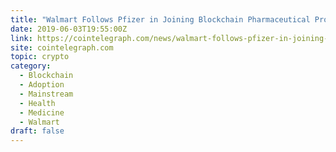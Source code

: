 ```yaml
---
title: "Walmart Follows Pfizer in Joining Blockchain Pharmaceutical Project MediLedger: Report"
date: 2019-06-03T19:55:00Z
link: https://cointelegraph.com/news/walmart-follows-pfizer-in-joining-blockchain-pharmaceutical-project-mediledger-report?utm_medium=RSS&utm_source=hune
site: cointelegraph.com
topic: crypto
category:
  - Blockchain
  - Adoption
  - Mainstream
  - Health
  - Medicine
  - Walmart
draft: false
---
```

